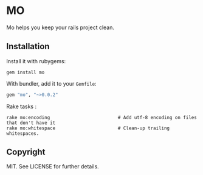 MO
==

Mo helps you keep your rails project clean.

Installation
------------

Install it with rubygems:

    gem install mo

With bundler, add it to your `Gemfile`:

``` ruby
gem "mo", "~>0.0.2"
```

Rake tasks :

    rake mo:encoding                         # Add utf-8 encoding on files that don't have it
    rake mo:whitespace                       # Clean-up trailing whitespaces.


Copyright
---------

MIT. See LICENSE for further details.
